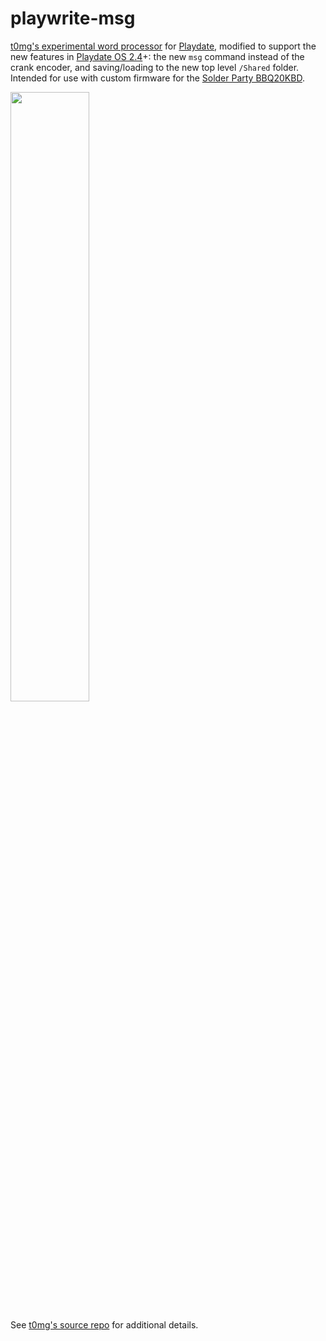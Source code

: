# playwrite-msg

[t0mg's experimental word processor](https://github.com/t0mg/playwrite) for [Playdate](https://play.date), modified to support the new features in [Playdate OS 2.4](https://devforum.play.date/t/sdk-os-2-4-0-is-now-available/16286)+: the new `msg` command instead of the crank encoder, and saving/loading to the new top level `/Shared` folder.  Intended for use with custom firmware for the [Solder Party BBQ20KBD](https://bbq20kbd.solder.party/).

<img src="https://aworkth.ing/vlcsnap-2024-05-27-02h23m35s231.jpg" width="50%">

See [t0mg's source repo](https://github.com/t0mg/playwrite) for additional details.
